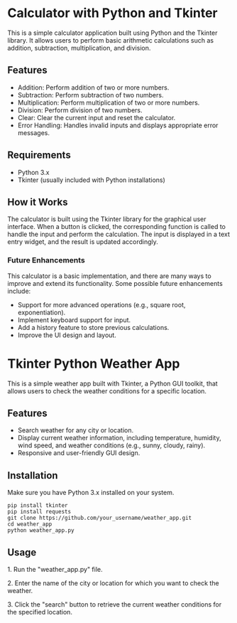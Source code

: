 
<!DOCTYPE html>
<html>
<head></head>
<body>
    <h1>Calculator with Python and Tkinter</h1>
    <p>This is a simple calculator application built using Python and the Tkinter library. It allows users to perform
        basic arithmetic calculations such as addition, subtraction, multiplication, and division.</p>
    <h2>Features</h2>
<ul>
    <li>Addition: Perform addition of two or more numbers.</li>
    <li>Subtraction: Perform subtraction of two numbers.</li>
    <li>Multiplication: Perform multiplication of two or more numbers.</li>
    <li>Division: Perform division of two numbers.</li>
    <li>Clear: Clear the current input and reset the calculator.</li>
    <li>Error Handling: Handles invalid inputs and displays appropriate error messages.</li>
</ul>

<h2>Requirements</h2>
<ul>
    <li>Python 3.x</li>
    <li>Tkinter (usually included with Python installations)</li>
</ul>

<h2>How it Works</h2>
<p>The calculator is built using the Tkinter library for the graphical user interface. When a button is clicked,
    the corresponding function is called to handle the input and perform the calculation. The input is displayed in
    a text entry widget, and the result is updated accordingly.</p>

<h3>Future Enhancements</h3>
<p>This calculator is a basic implementation, and there are many ways to improve and extend its functionality. Some
    possible future enhancements include:</p>
<ul>
    <li>Support for more advanced operations (e.g., square root, exponentiation).</li>
    <li>Implement keyboard support for input.</li>
    <li>Add a history feature to store previous calculations.</li>
    <li>Improve the UI design and layout.</li>
</ul>


  <h1>Tkinter Python Weather App</h1>
  <p>This is a simple weather app built with Tkinter, a Python GUI toolkit, that allows users to check the weather conditions for a specific location.</p>

  <h2>Features</h2>
  <ul>
    <li>Search weather for any city or location.</li>
    <li>Display current weather information, including temperature, humidity, wind speed, and weather conditions (e.g., sunny, cloudy, rainy).</li>
    <li>Responsive and user-friendly GUI design.</li>
  </ul>

  <h2>Installation</h2>
  <p>Make sure you have Python 3.x installed on your system.</p>
  <pre><code>pip install tkinter
pip install requests
git clone https://github.com/your_username/weather_app.git
cd weather_app
python weather_app.py</code></pre>

  <h2>Usage</h2>
  <p>1. Run the "weather_app.py" file.</p>
  <p>2. Enter the name of the city or location for which you want to check the weather.</p>
  <p>3. Click the "search" button to retrieve the current weather conditions for the specified location.</p>


</body>
</html>





